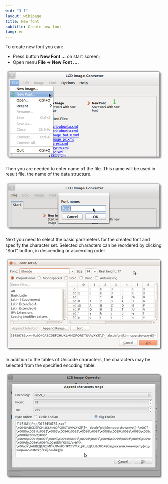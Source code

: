 ```yaml
---
wid: "3_1"
layout: wikipage
title: New font
subtitle: Create new font 
lang: en
---
```

To create new font you can:

  *  Press button **New Font ...** on start screen;
  *  Open menu **File -> New Font ....**


![New font](new-1.png "New font")

Then you are needed to enter name of the file. This name will be used in result file, the name of the data structure. 

![Naming](new-2.png "Naming")

Next you need to select the basic parameters for the created font and specify the character set. Selected characters can be reordered by clicking "Sort" button, in descending or ascending order

![Setup font](new-3.png "Setup font")

In addition to the tables of Unicode characters, the characters may be selected from the specified encoding table.

![Select characters from charset](new-4.png "Select characters from charset")
